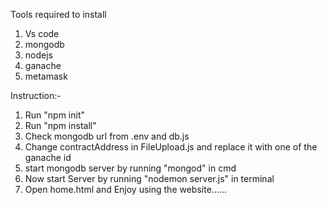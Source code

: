 Tools required to install
1. Vs code
2. mongodb
3. nodejs
4. ganache
5. metamask

Instruction:-
1. Run "npm init"
2. Run "npm install"
3. Check mongodb url from .env and db.js
4. Change contractAddress in FileUpload.js and replace it with one of the ganache id
5. start mongodb server by running "mongod" in cmd
6. Now start Server by running "nodemon server.js" in terminal
7. Open home.html and Enjoy using the website......

